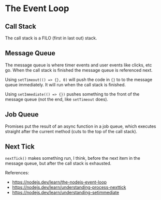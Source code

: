 # The Event Loop

## Call Stack
The call stack is a FILO (first in last out) stack.

## Message Queue
The message queue is where timer events and user events like clicks, etc go. When the call stack is finished the message queue is referenced next.

Using `setTimeout(() => {}, 0)` will push the code in `{}` to to the message queue immediately. It will run when the call stack is finished.

Using `setImmediate(() => {})` pushes something to the front of the message queue (not the end, like `setTimeout` does).

## Job Queue
Promises put the result of an async function in a job queue, which executes straight after the current method (cuts to the top of the call stack).

## Next Tick
`nextTick()` makes something run, I think, before the next item in the message queue, but after the call stack is exhausted.


References:
- https://nodejs.dev/learn/the-nodejs-event-loop
- https://nodejs.dev/learn/understanding-process-nexttick
- https://nodejs.dev/learn/understanding-setimmediate

